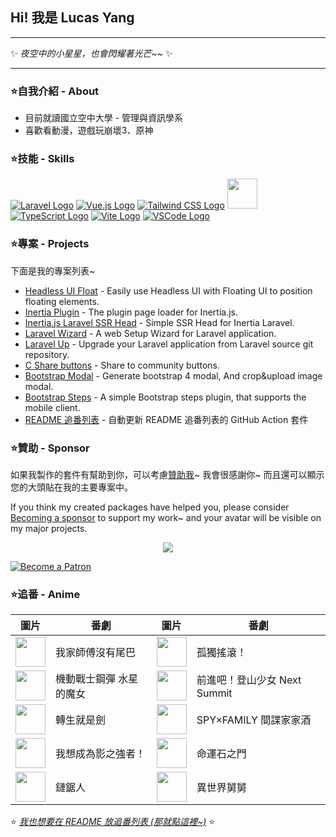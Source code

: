 ## Hi! 我是 Lucas Yang

---

✨ *夜空中的小星星，也會閃耀著光芒~~* ✨

---

### ⭐自我介紹 - About

* 目前就讀國立空中大學 - 管理與資訊學系
* 喜歡看動漫，遊戲玩崩壞3、原神

### ⭐技能 - Skills

[![Laravel Logo](https://skillicons.dev/icons?i=laravel&theme=light)](https://laravel.com/)
[![Vue.js Logo](https://skillicons.dev/icons?i=vue&theme=light)](https://vuejs.org/)
[![Tailwind CSS Logo](https://skillicons.dev/icons?i=tailwind&theme=light)](https://tailwindcss.com/)
<a href="https://inertiajs.com/"><img src="https://lucas-yang.vercel.app/images/inertiajs-logo-rounded.svg" width="48" height="48"></a>
[![TypeScript Logo](https://skillicons.dev/icons?i=ts)](https://www.typescriptlang.org/)
[![Vite Logo](https://skillicons.dev/icons?i=vite&theme=light)](https://vitejs.dev/)
[![VSCode Logo](https://skillicons.dev/icons?i=vscode&theme=light)](https://code.visualstudio.com/)

### ⭐專案 - Projects

下面是我的專案列表~

* [Headless UI Float](https://github.com/ycs77/headlessui-float) - Easily use Headless UI with Floating UI to position floating elements.
* [Inertia Plugin](https://github.com/ycs77/inertia-plugin) - The plugin page loader for Inertia.js.
* [Inertia.js Laravel SSR Head](https://github.com/ycs77/inertia-laravel-ssr-head) - Simple SSR Head for Inertia Laravel.
* [Laravel Wizard](https://github.com/ycs77/laravel-wizard) - A web Setup Wizard for Laravel application.
* [Laravel Up](https://laravel-up.vercel.app/) - Upgrade your Laravel application from Laravel source git repository.
* [C Share buttons](https://github.com/ycs77/jquery-plugin-c-share) - Share to community buttons.
* [Bootstrap Modal](https://github.com/ycs77/jquery-plugin-bsModal) - Generate bootstrap 4 modal, And crop&upload image modal.
* [Bootstrap Steps](https://github.com/ycs77/bootstrap-steps) - A simple Bootstrap steps plugin, that supports the mobile client.
* [README 追番列表](https://github.com/ycs77/readme-anime-list) - 自動更新 README 追番列表的 GitHub Action 套件

### ⭐贊助 - Sponsor

如果我製作的套件有幫助到你，可以考慮[贊助我](https://www.patreon.com/ycs77)~ 我會很感謝你~ 而且還可以顯示您的大頭貼在我的主要專案中。

If you think my created packages have helped you, please consider [Becoming a sponsor](https://www.patreon.com/ycs77) to support my work~ and your avatar will be visible on my major projects.

<p align="center">
  <a href="https://www.patreon.com/ycs77">
    <img src="https://cdn.jsdelivr.net/gh/ycs77/static/sponsors.svg"/>
  </a>
</p>

<a href="https://www.patreon.com/ycs77">
  <img src="https://c5.patreon.com/external/logo/become_a_patron_button.png" alt="Become a Patron" />
</a>

<br />

### ⭐追番 - Anime

| 圖片 | 番劇 | 圖片 | 番劇 |
| --- | --- | --- | --- |
| [<img src="https://lain.bgm.tv/r/100/pic/cover/l/0e/c7/344874_nT5Q8.jpg" width="48">](https://lain.bgm.tv/pic/cover/l/0e/c7/344874_nT5Q8.jpg) | 我家師傅沒有尾巴 | [<img src="https://lain.bgm.tv/r/100/pic/cover/l/e2/e7/328609_2EHLJ.jpg" width="48">](https://lain.bgm.tv/pic/cover/l/e2/e7/328609_2EHLJ.jpg) | 孤獨搖滾！ |
| [<img src="https://lain.bgm.tv/r/100/pic/cover/l/f1/fd/349441_uND33.jpg" width="48">](https://lain.bgm.tv/pic/cover/l/f1/fd/349441_uND33.jpg) | 機動戰士鋼彈 水星的魔女 | [<img src="https://lain.bgm.tv/r/100/pic/cover/l/64/5a/290980_Jju6q.jpg" width="48">](https://lain.bgm.tv/pic/cover/l/64/5a/290980_Jju6q.jpg) | 前進吧！登山少女 Next Summit |
| [<img src="https://lain.bgm.tv/r/100/pic/cover/l/e5/10/350224_GkByG.jpg" width="48">](https://lain.bgm.tv/pic/cover/l/e5/10/350224_GkByG.jpg) | 轉生就是劍 | [<img src="https://lain.bgm.tv/r/100/pic/cover/l/3c/82/373267_ffBO8.jpg" width="48">](https://lain.bgm.tv/pic/cover/l/3c/82/373267_ffBO8.jpg) | SPY×FAMILY 間諜家家酒 |
| [<img src="https://lain.bgm.tv/r/100/pic/cover/l/39/96/329114_mB55b.jpg" width="48">](https://lain.bgm.tv/pic/cover/l/39/96/329114_mB55b.jpg) | 我想成為影之強者！ | [<img src="https://lain.bgm.tv/r/100/pic/cover/l/a9/79/10380_YwP4R.jpg" width="48">](https://lain.bgm.tv/pic/cover/l/a9/79/10380_YwP4R.jpg) | 命運石之門 |
| [<img src="https://lain.bgm.tv/r/100/pic/cover/l/26/b4/321885_92uzU.jpg" width="48">](https://lain.bgm.tv/pic/cover/l/26/b4/321885_92uzU.jpg) | 鏈鋸人 | [<img src="https://lain.bgm.tv/r/100/pic/cover/l/1a/75/339326_v466V.jpg" width="48">](https://lain.bgm.tv/pic/cover/l/1a/75/339326_v466V.jpg) | 異世界舅舅 |

⭐ *[我也想要在 README 放追番列表 (那就點這裡~)](https://github.com/ycs77/readme-anime-list)* ⭐
